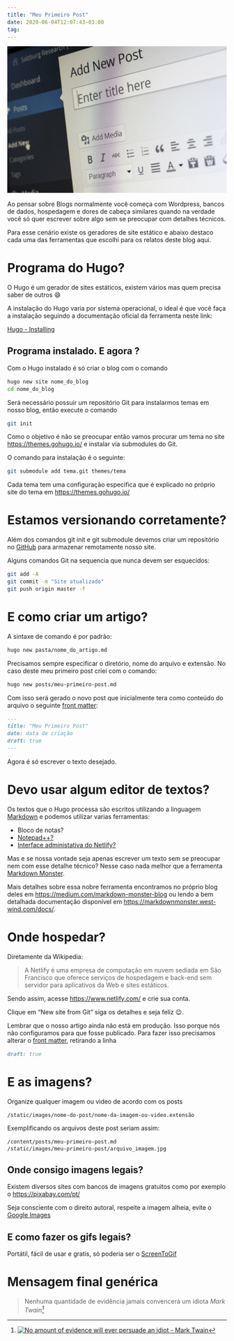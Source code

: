 ```yaml
---
title: "Meu Primeiro Post"
date: 2020-06-04T12:07:43-03:00
tag:
---
```

![Ideia](https://github.com/fxguim/hugo/blob/master/static/images/meu-primeiro-post/wordpress-265132_1920.jpg?raw=true)

Ao pensar sobre Blogs normalmente você começa com Wordpress, bancos de dados, hospedagem e dores de cabeça similares quando na verdade você só quer escrever sobre algo sem se preocupar com detalhes técnicos. 

Para esse cenário existe os geradores de site estático e abaixo destaco cada uma das ferramentas que escolhi para os relatos deste blog aqui.

<!--more-->

# Programa do Hugo?

O Hugo é um gerador de sites estáticos, existem vários mas quem precisa saber de outros :smile:

A instalação do Hugo varia por sistema operacional, o ideal é que você faça a instalação seguindo a documentação oficial da ferramenta neste link:

<a href="https://gohugo.io/getting-started/installing/" target="_blank">Hugo - Installing</a>

## Programa instalado. E agora ?
Com o Hugo instalado é só criar o blog com o comando 

```bash
hugo new site nome_do_blog
cd nome_do_blog
```

Será necessário possuir um repositório Git para instalarmos temas em nosso blog, então execute o comando

```bash
git init
```

Como o objetivo é não se preocupar então vamos procurar um tema no site https://themes.gohugo.io/ e instalar via submodules do Git.

O comando para instalação é o seguinte:

```bash
git submodule add tema.git themes/tema
```

Cada tema tem uma configuração especifica que é explicado no próprio site do tema em https://themes.gohugo.io/ 

# Estamos versionando corretamente?

Além dos comandos git init e git submodule devemos criar um repositório no <a href="https://github.com/" target="_blank">GitHub</a> para armazenar remotamente nosso site.  

Alguns comandos Git na sequencia que nunca devem ser esquecidos:
```bash
git add -A
git commit -m "Site atualizado"
git push origin master -f
```

# E como criar um artigo?

A sintaxe de comando é por padrão:

```bash
hugo new pasta/nome_do_artigo.md
```

Precisamos sempre especificar o diretório, nome do arquivo e extensão. No caso deste meu primeiro post criei com o comando:

```bash
hugo new posts/meu-primeiro-post.md
```

Com isso será gerado o novo post que inicialmente tera como conteúdo do arquivo o seguinte <a href="https://gohugo.io/content-management/front-matter/" target="_blank">front matter</a>:

```markdown
---
title: "Meu Primeiro Post"
date: data de criação
draft: true
---
```

Agora é só escrever o texto desejado.
 
# Devo usar algum editor de textos? 

Os textos que o Hugo processa são escritos utilizando a linguagem <a href="https://www.markdownguide.org/" target="_blank">Markdown</a> e podemos utilizar varias ferramentas:
* Bloco de notas?
* <a href="https://notepad-plus-plus.org/" target="_blank">Notepad++?</a>
* <a href="https://www.netlifycms.org/" target="_blank">Interface administativa do Netlify?</a>

Mas e se nossa vontade seja apenas escrever um texto sem se preocupar nem com esse detalhe técnico? Nesse caso nada melhor que a ferramenta <a href="https://markdownmonster.west-wind.com/" target="_blank">Markdown Monster</a>. 

Mais detalhes sobre essa nobre ferramenta encontramos no próprio blog deles em https://medium.com/markdown-monster-blog ou lendo a bem detalhada documentação disponível em https://markdownmonster.west-wind.com/docs/.
 
# Onde hospedar?

Diretamente da Wikipedia: 
> A Netlify é uma empresa de computação em nuvem sediada em São Francisco que oferece serviços de hospedagem e back-end sem servidor para aplicativos da Web e sites estáticos.

Sendo assim, acesse https://www.netlify.com/ e crie sua conta.

Clique em “New site from Git” siga os detalhes e seja feliz :wink:.

Lembrar que o nosso artigo ainda não está em produção. Isso porque nós não configuramos para que fosse publicado. Para fazer isso precisamos alterar o <a href="https://gohugo.io/content-management/front-matter/" target="_blank">front matter</a>, retirando a linha

```markdown
draft: true
```

# E as imagens?

Organize qualquer imagem ou video de acordo com os posts 

```plaintext
/static/images/nome-do-post/nome-da-imagem-ou-video.extensão
```

Exemplificando os arquivos deste post seriam assim:

```plaintext
/content/posts/meu-primeiro-post.md
/static/images/meu-primeiro-post/arquivo_imagem.jpg
```

## Onde consigo imagens legais?

Existem diversos sites com bancos de imagens gratuitos como por exemplo o 
https://pixabay.com/pt/

Seja consciente com o direito autoral, respeite a imagem alheia, evite o <a href="https://images.google.com/" target="_blank">Google Images</a>

## E como fazer os gifs legais?

Portátil, fácil de usar e gratis, só poderia ser o 
<a href="https://www.screentogif.com/" target="_blank">ScreenToGif</a>

# Mensagem final genérica

> Nenhuma quantidade de evidência jamais convencerá um idiota
> <cite>Mark Twain[^1]</cite>

[^1]: <a href="https://www.azquotes.com/quote/1351665" title="Mark Twain quote"><img src="http://www.azquotes.com/picture-quotes/quote-no-amount-of-evidence-will-ever-persuade-an-idiot-mark-twain-135-16-65.jpg" alt="No amount of evidence will ever persuade an idiot - Mark Twain"></a>
